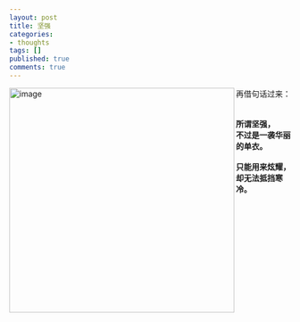 ```yaml
---
layout: post
title: 坚强
categories:
- thoughts
tags: []
published: true
comments: true
---
```

<p><a href="http://images.blogcn.com/2007/3/18/1/walkerwang,2007031811623.jpg" target="_blank"><img alt="image" src="http://images.blogcn.com/2007/3/18/1/walkerwang,2007031811623.jpg" width="403" align="left" border="0" /></a>再借句话过来：<br />&nbsp;<br /><strong><br />所谓坚强，<br />不过是一袭华丽的单衣。<br /><br />只能用来炫耀，<br />却无法抵挡寒冷。</strong>&nbsp; </p>
